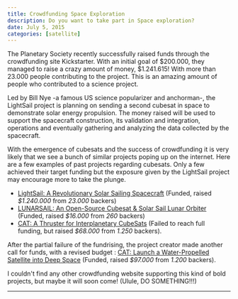 ```yaml
---
title: Crowdfunding Space Exploration
description: Do you want to take part in Space exploration?
date: July 5, 2015
categories: [satellite]
---
```





The Planetary Society recently successfully raised funds through the crowdfunding site Kickstarter. With an initial goal of $200.000, they managed to raise a crazy amount of money, $1.241.615! With more than 23.000 people contributing to the project. This is an amazing amount of people who contributed to a science project.

Led by Bill Nye -a famous US science popularizer and anchorman-, the LightSail project is planning on sending a second cubesat in space to demonstrate solar energy propulsion.
The money raised will be used to support the spacecraft construction, its validation and integration, operations and eventually gathering and analyzing the data collected by the spacecraft. 

With the emergence of cubesats and the success of crowdfunding it is very likely that we see a bunch of similar projects poping up on the internet. 
Here are a few examples of past projects regarding cubesats. Only a few achieved their target funding but the exposure given by the LightSail project may encourage more to take the plunge.

* [LightSail: A Revolutionary Solar Sailing Spacecraft](https://web.archive.org/web/20180904000832/https://www.kickstarter.com/projects/theplanetarysociety/lightsail-a-revolutionary-solar-sailing-spacecraft) (Funded, raised *$1.240.000* from *23.000* backers)
* [LUNARSAIL: An Open-Source Cubesat & Solar Sail Lunar Orbiter](https://web.archive.org/web/20180904000832/https://www.kickstarter.com/projects/aresinstituteinc/lunarsail-the-worlds-first-crowdsourced-solar-sail) (Funded, raised *$16.000* from *260* backers)
* [CAT: A Thruster for Interplanetary CubeSats](https://web.archive.org/web/20180904000832/https://www.kickstarter.com/projects/longmier/cat-a-thruster-for-interplanetary-cubesats) (Failed to reach full funding, but raised *$68.000* from *1.250* backers). 
   

 After the partial failure of the fundrising, the project creator made another call for funds, with a revised budget : [CAT: Launch a Water-Propelled Satellite into Deep Space](https://web.archive.org/web/20180904000832/https://www.kickstarter.com/projects/longmier/cat-launch-a-water-propelled-satellite-into-deep-s) (Funded, raised *$97.000* from *1.200* backers).

I couldn't find any other crowdfunding website supporting this kind of bold projects, but maybe it will soon come! (Ulule, DO SOMETHING!!!)

---